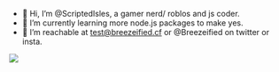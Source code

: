 - 👋 Hi, I’m @ScriptedIsles, a gamer nerd/ roblos and js coder.
- 🌱 I’m currently learning more node.js packages to make yes.
- 💞️ I’m reachable at test@breezeified.cf or @Breezeified on twitter or insta.

![](https://github-profile-summary-cards.vercel.app/api/cards/profile-details?username=ScritpedIsles&theme=solarized_dark)
